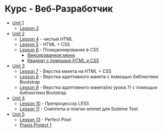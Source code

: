 # Курс - Веб-Разработчик

* [Unit 1](https://github.com/vogelfenx/kir/tree/master/course%20web-dev/Unit%201)
  * [Lesson 3](https://github.com/vogelfenx/kir/tree/master/course%20web-dev/Unit%201/Lesson%203)
* [Unit 2](https://github.com/vogelfenx/kir/tree/master/course%20web-dev/Unit%202)
  * [Lesson 4](https://vogelfenx.github.io/kir/course%20web-dev/Unit%202/Lesson%204%20-%20%D1%87%D0%B8%D1%81%D1%82%D1%8B%D0%B9%20HTML/) - чистый HTML
  * [Lesson 5](https://vogelfenx.github.io/kir/course%20web-dev/Unit%202/Lesson%205%20-%20HTML%20+%20CSS/) - HTML + CSS
  * [Lesson 6]() - Позиционирование в CSS
    * [Фиксированное меню](https://vogelfenx.github.io/kir/course%20web-dev/Unit%202/Lesson%206%20-%20%D0%9F%D0%BE%D0%B7%D0%B8%D1%86%D0%B8%D0%BE%D0%BD%D0%B8%D1%80%D0%BE%D0%B2%D0%B0%D0%BD%D0%B8%D0%B5%20%D0%B2%20CSS/menu.html)
    * [Квадрат с помощью HTML и CSS](https://vogelfenx.github.io/kir/course%20web-dev/Unit%202/Lesson%206%20-%20%D0%9F%D0%BE%D0%B7%D0%B8%D1%86%D0%B8%D0%BE%D0%BD%D0%B8%D1%80%D0%BE%D0%B2%D0%B0%D0%BD%D0%B8%D0%B5%20%D0%B2%20CSS/square.html)
* [Unit 3](https://github.com/vogelfenx/kir/tree/master/course%20web-dev/Unit%203)
  * [Lesson 7](https://vogelfenx.github.io/kir/course%20web-dev/Unit%203/Lesson%207%20-%20HTML%20+%20CSS/) - Верстка макета на HTML + CSS
  * [Lesson 8](https://vogelfenx.github.io/kir/course%20web-dev/Unit%203/Lesson%208%20-%20bootstrap/) - Верстка адаптивного макета с помощью библиотеки Bootstrap
  * [Lesson 9](https://vogelfenx.github.io/kir/course%20web-dev/Unit%203/Lesson%209%20-%20bootstrap/) - Верстка адаптивного макета(из урока 7) с помощью библиотеки Bootstrap
* [Unit 4]()
  * [Lesson 10](https://github.com/vogelfenx/kir/tree/master/course%20web-dev/Unit%204/Lesson%2010%20-%20Less) - Препроцессор LESS
  * [Lesson 11](https://github.com/vogelfenx/kir/tree/master/course%20web-dev/Unit%204/Lesson%2011%20-%20%D0%A1%D0%BD%D0%B8%D0%BF%D0%BF%D0%B5%D1%82%D1%8B%20%2B%20Emmet) - Сниппеты и плагин emmet для Sublime Text
* [Unit 5]()
  * [Lesson 13](https://vogelfenx.github.io/kir/course%20web-dev/Unit%205/Lesson13/) - Perfect Pixel
  * [Praxis Project 1](https://github.com/vogelfenx/kir/tree/master/course%20web-dev/Unit%205/Praxis)

